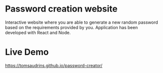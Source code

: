 # Password creation website

Interactive website where you are able to generate a new random password based on the requirements provided by you.
Application has been developed with React and Node.

# Live Demo
https://tomsaudrins.github.io/password-creator/
